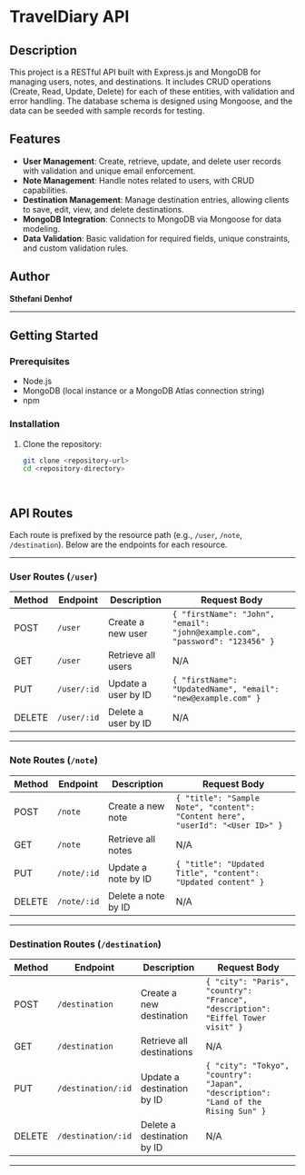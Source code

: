 # TravelDiary API

## Description
This project is a RESTful API built with Express.js and MongoDB for managing users, notes, and destinations. It includes CRUD operations (Create, Read, Update, Delete) for each of these entities, with validation and error handling. The database schema is designed using Mongoose, and the data can be seeded with sample records for testing.

## Features
- **User Management**: Create, retrieve, update, and delete user records with validation and unique email enforcement.
- **Note Management**: Handle notes related to users, with CRUD capabilities.
- **Destination Management**: Manage destination entries, allowing clients to save, edit, view, and delete destinations.
- **MongoDB Integration**: Connects to MongoDB via Mongoose for data modeling.
- **Data Validation**: Basic validation for required fields, unique constraints, and custom validation rules.

## Author
**Sthefani Denhof**

---

## Getting Started

### Prerequisites
- Node.js
- MongoDB (local instance or a MongoDB Atlas connection string)
- npm

### Installation

1. Clone the repository:
   ```bash
   git clone <repository-url>
   cd <repository-directory>




## API Routes

Each route is prefixed by the resource path (e.g., `/user`, `/note`, `/destination`). Below are the endpoints for each resource.

---

### User Routes (`/user`)

| Method | Endpoint       | Description                 | Request Body                                                 |
|--------|----------------|-----------------------------|--------------------------------------------------------------|
| POST   | `/user`       | Create a new user           | `{ "firstName": "John", "email": "john@example.com", "password": "123456" }` |
| GET    | `/user`       | Retrieve all users          | N/A                                                          |
| PUT    | `/user/:id`    | Update a user by ID         | `{ "firstName": "UpdatedName", "email": "new@example.com" }` |
| DELETE | `/user/:id`    | Delete a user by ID         | N/A                                                          |

---

### Note Routes (`/note`)

| Method | Endpoint       | Description                 | Request Body                                                 |
|--------|----------------|-----------------------------|--------------------------------------------------------------|
| POST   | `/note`       | Create a new note           | `{ "title": "Sample Note", "content": "Content here", "userId": "<User ID>" }` |
| GET    | `/note`       | Retrieve all notes          | N/A                                                          |
| PUT    | `/note/:id`    | Update a note by ID         | `{ "title": "Updated Title", "content": "Updated content" }` |
| DELETE | `/note/:id`    | Delete a note by ID         | N/A                                                          |

---

### Destination Routes (`/destination`)

| Method | Endpoint          | Description                 | Request Body                                                     |
|--------|--------------------|-----------------------------|------------------------------------------------------------------|
| POST   | `/destination`    | Create a new destination    | `{ "city": "Paris", "country": "France", "description": "Eiffel Tower visit" }` |
| GET    | `/destination`    | Retrieve all destinations   | N/A                                                              |
| PUT    | `/destination/:id` | Update a destination by ID  | `{ "city": "Tokyo", "country": "Japan", "description": "Land of the Rising Sun" }` |
| DELETE | `/destination/:id` | Delete a destination by ID  | N/A                                                              |

---

